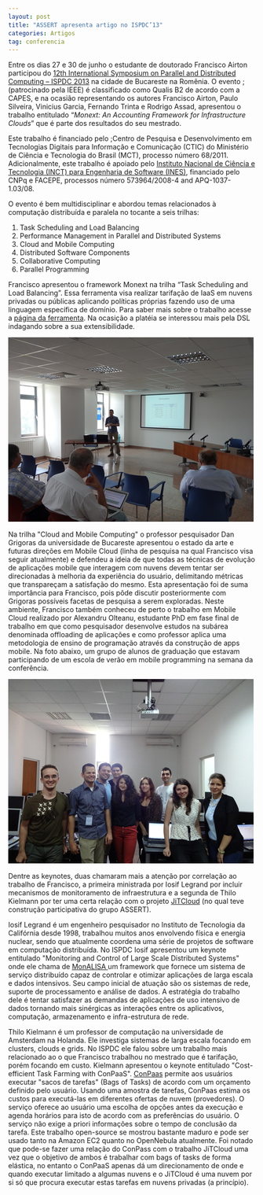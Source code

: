 ```yaml
---
layout: post
title: "ASSERT apresenta artigo no ISPDC’13"
categories: Artigos
tag: conferencia
---
```


Entre os dias 27 e 30 de junho o estudante de doutorado Francisco Airton participou do [12th International Symposium on Parallel and Distributed Computing – ISPDC 2013](http://ispdc.hpc.pub.ro/) na cidade de Bucareste na Romênia. O evento ;(patrocinado pela IEEE) é classificado como Qualis B2 de acordo com a CAPES, e na ocasião representando os autores Francisco Airton, Paulo Silveira, Vinicius Garcia, Fernando Trinta e Rodrigo Assad, apresentou o trabalho entitulado “_Monext: An Accounting Framework for Infrastructure Clouds_” que é parte dos resultados do seu mestrado.

Este trabalho é financiado pelo ;Centro de Pesquisa e Desenvolvimento em Tecnologias Digitais para Informação e Comunicação (CTIC) do Ministério de Ciência e Tecnologia do Brasil (MCT), processo número 68/2011. Adicionalmente, este trabalho é apoiado pelo [Instituto Nacional de Ciência e Tecnologia (INCT) para Engenharia de Software (INES)](http://www.ines.org.br/), financiado pelo CNPq e FACEPE, processos número 573964/2008-4 and APQ-1037-1.03/08.

O evento é bem multidisciplinar e abordou temas relacionados à computação distribuída e paralela no tocante a seis trilhas:

1.  Task Scheduling and Load Balancing
2.  Performance Management in Parallel and Distributed Systems
3.  Cloud and Mobile Computing
4.  Distributed Software Components
5.  Collaborative Computing
6.  Parallel Programming

Francisco apresentou o framework Monext na trilha “Task Scheduling and Load Balancing”. Essa ferramenta visa realizar tarifação de IaaS em nuvens privadas ou públicas aplicando políticas próprias fazendo uso de uma linguagem específica de domínio. Para saber mais sobre o trabalho acesse a [página da ferramenta](http://cin.ufpe.br/~faps/monext/). Na ocasição a platéia se interessou mais pela DSL indagando sobre a sua extensibilidade.

![image](https://github.com/assertlab/assertlab.github.io/blob/master/_posts/2013-07-10-assert-apresenta-artigo-no-ispdc13/foto1.jpg?raw=true)

Na trilha "Cloud and Mobile Computing" o professor pesquisador Dan Grigoras da universidade de Bucareste apresentou o estado da arte e futuras direções em Mobile Cloud (linha de pesquisa na qual Francisco visa seguir atualmente) e defendeu a ideia de que todas as técnicas de evolução de aplicações mobile que interagem com nuvens devem tentar ser direcionadas à melhoria da experiência do usuário, delimitando métricas que transpareçam a satisfação do mesmo. Esta apresentação foi de suma importância para Francisco, pois pôde discutir posteriormente com Grigoras possíveis facetas de pesquisa a serem exploradas. Neste ambiente, Francisco também conheceu de perto o trabalho em Mobile Cloud realizado por Alexandru Olteanu, estudante PhD em fase final de trabalho em que como pesquisador desenvolve estudos na subárea denominada offloading de aplicações e como professor aplica uma metodologia de ensino de programação através da construção de apps mobile. Na foto abaixo, um grupo de alunos de graduação que estavam participando de um escola de verão em mobile programming na semana da conferência.

![image](https://github.com/assertlab/assertlab.github.io/blob/master/_posts/2013-07-10-assert-apresenta-artigo-no-ispdc13/foto2.jpg?raw=true)

Dentre as keynotes, duas chamaram mais a atenção por correlação ao trabalho de Francisco, a primeira ministrada por Iosif Legrand por incluir mecanismos de monitoramento de infraestrutura e a segunda de Thilo Kielmann por ter uma certa relação com o projeto [JiTCloud](http://jitclouds.lsd.ufcg.edu.br/site/index.php/en/) (no qual teve construção participativa do grupo ASSERT).

Iosif Legrand é um engenheiro pesquisador no Instituto de Tecnologia da Califórnia desde 1998, trabalhou muitos anos envolvendo física e energia nuclear, sendo que atualmente coordena uma série de projetos de software em computação distribuída. No ISPDC Iosif apresentou um keynote entitulado "Monitoring and Control of Large Scale Distributed Systems" onde ele chama de [MonALISA ](http://monalisa.caltech.edu/monalisa.htm) um framework que fornece um sistema de serviço distribuído capaz de controlar e otimizar aplicações de larga escala e dados intensivos. Seu campo inicial de atuação são os sistemas de rede, suporte de processamento e análise de dados. A estratégia do trabalho dele é tentar satisfazer as demandas de aplicações de uso intensivo de dados tornando mais sinérgicas as interações entre os aplicativos, computação, armazenamento e infra-estrutura de rede.

Thilo Kielmann é um professor de computação na universidade de Amsterdam na Holanda. Ele investiga sistemas de larga escala focando em clusters, clouds e grids. No ISPDC ele falou sobre um trabalho mais relacionado ao o que Francisco trabalhou no mestrado que é tarifação, porém focando em custo. Kielmann apresentou o keynote entitulado "Cost-efficient Task Farming with ConPaaS". [ConPaas](http://www.conpaas.eu/) permite aos usuários executar "sacos de tarefas" (Bags of Tasks) de acordo com um orçamento definido pelo usuário. Usando uma amostra de tarefas, ConPaas estima os custos para executá-las em diferentes ofertas de nuvem (provedores). O serviço oferece ao usuário uma escolha de opções antes da execução e agenda horários para isto de acordo com as preferências do usuário. O serviço não exige a priori informações sobre o tempo de conclusão da tarefa. Este trabalho open-source se mostrou bastante maduro e pode ser usado tanto na Amazon EC2 quanto no OpenNebula atualmente. Foi notado que pode-se fazer uma relação do ConPass com o trabalho JiTCloud uma vez que o objetivo de ambos é trabalhar com bags of tasks de forma elástica, no entanto o ConPaaS apenas dá um direcionamento de onde e quando executar limitado a algumas nuvens e o JiTCloud é uma nuvem por si só que procura executar estas tarefas em nuvens privadas (a princípio).